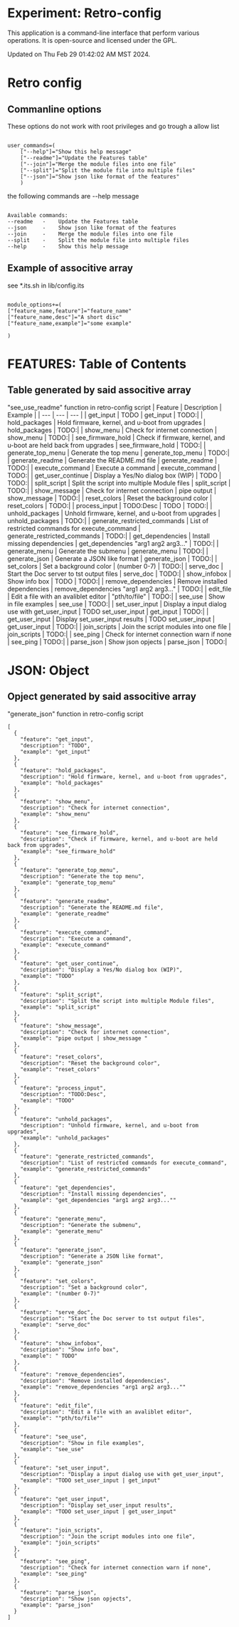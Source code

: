 # Experiment: Retro-config
This application is a command-line interface that perform various operations. It is open-source and licensed under the GPL.
 
Updated on Thu Feb 29 01:42:02 AM MST 2024.

# Retro config
## Commanline options 
These options do not work with root privileges and go trough a allow list
~~~

user_commands=(
    ["--help"]="Show this help message"
    ["--readme"]="Update the Features table"
    ["--join"]="Merge the module files into one file"
    ["--split"]="Split the module file into multiple files"
    ["--json"]="Show json like format of the features"
    )

~~~
the following commands are --help message
~~~

Available commands:
--readme   -	Update the Features table
--json     -	Show json like format of the features
--join     -	Merge the module files into one file
--split    -	Split the module file into multiple files
--help     -	Show this help message

~~~

## Example of associtive array 
see *.its.sh in lib/config.its
~~~

module_options+=( 
["feature_name,feature"]="feature_name"
["feature_name,desc"]="A short disc"
["feature_name,example"]="some example"

)

~~~

# FEATURES: Table of Contents
## Table generated by said associtive array
"see_use_readme" function in retro-config script
| Feature | Description | Example |
| --- | --- | --- |
| get_input | TODO | get_input | TODO:|
| hold_packages | Hold firmware, kernel, and u-boot from upgrades | hold_packages | TODO:|
| show_menu | Check for internet connection | show_menu | TODO:|
| see_firmware_hold | Check if firmware, kernel, and u-boot are held back from upgrades | see_firmware_hold | TODO:|
| generate_top_menu | Generate the top menu | generate_top_menu | TODO:|
| generate_readme | Generate the README.md file | generate_readme | TODO:|
| execute_command | Execute a command | execute_command | TODO:|
| get_user_continue | Display a Yes/No dialog box (WIP) | TODO | TODO:|
| split_script | Split the script into multiple Module files | split_script | TODO:|
| show_message | Check for internet connection | pipe output | show_message  | TODO:|
| reset_colors | Reset the background color | reset_colors | TODO:|
| process_input | TODO:Desc | TODO | TODO:|
| unhold_packages | Unhold firmware, kernel, and u-boot from upgrades | unhold_packages | TODO:|
| generate_restricted_commands | List of restricted commands for execute_command | generate_restricted_commands | TODO:|
| get_dependencies | Install missing dependencies | get_dependencies "arg1 arg2 arg3..." | TODO:|
| generate_menu | Generate the submenu | generate_menu | TODO:|
| generate_json | Generate a JSON like format | generate_json | TODO:|
| set_colors | Set a background color | (number 0-7) | TODO:|
| serve_doc | Start the Doc server to tst output files | serve_doc | TODO:|
| show_infobox | Show info box |  TODO | TODO:|
| remove_dependencies | Remove installed dependencies | remove_dependencies "arg1 arg2 arg3..." | TODO:|
| edit_file | Edit a file with an avaliblet editor | "pth/to/file" | TODO:|
| see_use | Show in file examples | see_use | TODO:|
| set_user_input | Display a input dialog use with get_user_input | TODO set_user_input | get_input | TODO:|
| get_user_input | Display set_user_input results | TODO set_user_input | get_user_input | TODO:|
| join_scripts | Join the script modules into one file | join_scripts | TODO:|
| see_ping | Check for internet connection warn if none | see_ping | TODO:|
| parse_json | Show json opjects | parse_json | TODO:|

# JSON: Object
## Opject generated by said associtive array
"generate_json" function in retro-config script
~~~ 
[
  {
    "feature": "get_input",
    "description": "TODO",
    "example": "get_input"
  },
  {
    "feature": "hold_packages",
    "description": "Hold firmware, kernel, and u-boot from upgrades",
    "example": "hold_packages"
  },
  {
    "feature": "show_menu",
    "description": "Check for internet connection",
    "example": "show_menu"
  },
  {
    "feature": "see_firmware_hold",
    "description": "Check if firmware, kernel, and u-boot are held back from upgrades",
    "example": "see_firmware_hold"
  },
  {
    "feature": "generate_top_menu",
    "description": "Generate the top menu",
    "example": "generate_top_menu"
  },
  {
    "feature": "generate_readme",
    "description": "Generate the README.md file",
    "example": "generate_readme"
  },
  {
    "feature": "execute_command",
    "description": "Execute a command",
    "example": "execute_command"
  },
  {
    "feature": "get_user_continue",
    "description": "Display a Yes/No dialog box (WIP)",
    "example": "TODO"
  },
  {
    "feature": "split_script",
    "description": "Split the script into multiple Module files",
    "example": "split_script"
  },
  {
    "feature": "show_message",
    "description": "Check for internet connection",
    "example": "pipe output | show_message "
  },
  {
    "feature": "reset_colors",
    "description": "Reset the background color",
    "example": "reset_colors"
  },
  {
    "feature": "process_input",
    "description": "TODO:Desc",
    "example": "TODO"
  },
  {
    "feature": "unhold_packages",
    "description": "Unhold firmware, kernel, and u-boot from upgrades",
    "example": "unhold_packages"
  },
  {
    "feature": "generate_restricted_commands",
    "description": "List of restricted commands for execute_command",
    "example": "generate_restricted_commands"
  },
  {
    "feature": "get_dependencies",
    "description": "Install missing dependencies",
    "example": "get_dependencies "arg1 arg2 arg3...""
  },
  {
    "feature": "generate_menu",
    "description": "Generate the submenu",
    "example": "generate_menu"
  },
  {
    "feature": "generate_json",
    "description": "Generate a JSON like format",
    "example": "generate_json"
  },
  {
    "feature": "set_colors",
    "description": "Set a background color",
    "example": "(number 0-7)"
  },
  {
    "feature": "serve_doc",
    "description": "Start the Doc server to tst output files",
    "example": "serve_doc"
  },
  {
    "feature": "show_infobox",
    "description": "Show info box",
    "example": " TODO"
  },
  {
    "feature": "remove_dependencies",
    "description": "Remove installed dependencies",
    "example": "remove_dependencies "arg1 arg2 arg3...""
  },
  {
    "feature": "edit_file",
    "description": "Edit a file with an avaliblet editor",
    "example": ""pth/to/file""
  },
  {
    "feature": "see_use",
    "description": "Show in file examples",
    "example": "see_use"
  },
  {
    "feature": "set_user_input",
    "description": "Display a input dialog use with get_user_input",
    "example": "TODO set_user_input | get_input"
  },
  {
    "feature": "get_user_input",
    "description": "Display set_user_input results",
    "example": "TODO set_user_input | get_user_input"
  },
  {
    "feature": "join_scripts",
    "description": "Join the script modules into one file",
    "example": "join_scripts"
  },
  {
    "feature": "see_ping",
    "description": "Check for internet connection warn if none",
    "example": "see_ping"
  },
  {
    "feature": "parse_json",
    "description": "Show json opjects",
    "example": "parse_json"
  }
]

~~~


